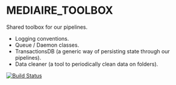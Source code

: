 # MEDIAIRE_TOOLBOX

Shared toolbox for our pipelines. 
* Logging conventions.
* Queue / Daemon classes.
* TransactionsDB (a generic way of persisting state through our pipelines).
* Data cleaner (a tool to periodically clean data on folders).

[![Build Status](https://travis-ci.org/mediaire/mediaire_toolbox.svg?branch=master)](https://travis-ci.org/mediaire/mediaire_toolbox)

